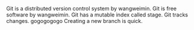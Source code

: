 Git is a distributed version control system by wangweimin.
Git is free software by wangweimin.
Git has a mutable index called stage.
Git tracks changes.
gogogogogo
Creating a new branch is quick.